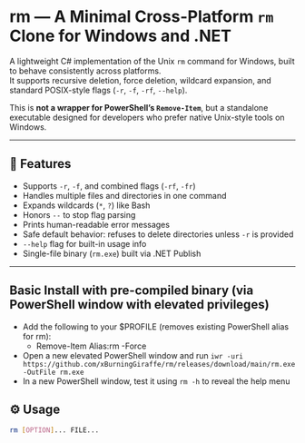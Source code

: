 # rm — A Minimal Cross-Platform `rm` Clone for Windows and .NET

A lightweight C# implementation of the Unix `rm` command for Windows, built to behave consistently across platforms.  
It supports recursive deletion, force deletion, wildcard expansion, and standard POSIX-style flags (`-r`, `-f`, `-rf`, `--help`).

This is **not a wrapper for PowerShell’s `Remove-Item`**, but a standalone executable designed for developers who prefer native Unix-style tools on Windows.

---

## 🧰 Features

- Supports `-r`, `-f`, and combined flags (`-rf`, `-fr`)
- Handles multiple files and directories in one command
- Expands wildcards (`*`, `?`) like Bash
- Honors `--` to stop flag parsing
- Prints human-readable error messages
- Safe default behavior: refuses to delete directories unless `-r` is provided
- `--help` flag for built-in usage info
- Single-file binary (`rm.exe`) built via .NET Publish

---

## Basic Install with pre-compiled binary (via PowerShell window with elevated privileges)
- Add the following to your $PROFILE (removes existing PowerShell alias for rm):
    - Remove-Item Alias:rm -Force
- Open a new elevated PowerShell window and run ```iwr -uri https://github.com/xBurningGiraffe/rm/releases/download/main/rm.exe -OutFile rm.exe ```
- In a new PowerShell window, test it using ```rm -h``` to reveal the help menu

## ⚙️ Usage

```bash
rm [OPTION]... FILE...
